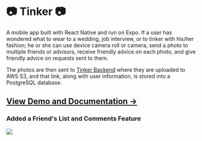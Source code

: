 # :camera: Tinker :camera:

A mobile app built with React Native and run on Expo. If a user has wondered what to wear to a wedding, job interview, or to tinker with his/her fashion; he or she can use device camera roll or camera, send a photo to multiple friends or advisors, receive friendly advice on each photo, and give friendly advice on requests sent to them.

The photos are then sent to [Tinker Backend](https://github.com/limhjosh/tinker_mobile_app_rails_server) where they are uploaded to AWS S3, and that link, along with user information, is stored into a PostgreSQL database.

## [View Demo and Documentation &rarr;](http://limhjosh.github.io)

### Added a Friend's List and Comments Feature
![](https://image.ibb.co/foEJ0F/preview.jpg)


